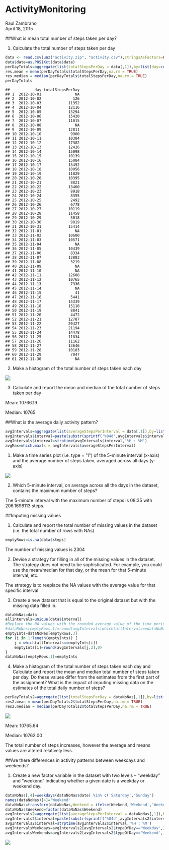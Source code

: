 # ActivityMonitoring
Raul Zambrano  
April 18, 2015  

##What is mean total number of steps taken per day?

1. Calculate the total number of steps taken per day


```r
data <- read.csv(unz("activity.zip", "activity.csv"),stringsAsFactors=FALSE)
data$date=as.POSIXct(data$date)
perDayTotals=aggregate(list(totalStepsPerDay = data[,1]),by=list(day=cut(data$date,"1 day")),sum)
res.mean = mean(perDayTotals$totalStepsPerDay,na.rm = TRUE)
res.median = median(perDayTotals$totalStepsPerDay,na.rm = TRUE)
perDayTotals
```

```
##           day totalStepsPerDay
## 1  2012-10-01               NA
## 2  2012-10-02              126
## 3  2012-10-03            11352
## 4  2012-10-04            12116
## 5  2012-10-05            13294
## 6  2012-10-06            15420
## 7  2012-10-07            11015
## 8  2012-10-08               NA
## 9  2012-10-09            12811
## 10 2012-10-10             9900
## 11 2012-10-11            10304
## 12 2012-10-12            17382
## 13 2012-10-13            12426
## 14 2012-10-14            15098
## 15 2012-10-15            10139
## 16 2012-10-16            15084
## 17 2012-10-17            13452
## 18 2012-10-18            10056
## 19 2012-10-19            11829
## 20 2012-10-20            10395
## 21 2012-10-21             8821
## 22 2012-10-22            13460
## 23 2012-10-23             8918
## 24 2012-10-24             8355
## 25 2012-10-25             2492
## 26 2012-10-26             6778
## 27 2012-10-27            10119
## 28 2012-10-28            11458
## 29 2012-10-29             5018
## 30 2012-10-30             9819
## 31 2012-10-31            15414
## 32 2012-11-01               NA
## 33 2012-11-02            10600
## 34 2012-11-03            10571
## 35 2012-11-04               NA
## 36 2012-11-05            10439
## 37 2012-11-06             8334
## 38 2012-11-07            12883
## 39 2012-11-08             3219
## 40 2012-11-09               NA
## 41 2012-11-10               NA
## 42 2012-11-11            12608
## 43 2012-11-12            10765
## 44 2012-11-13             7336
## 45 2012-11-14               NA
## 46 2012-11-15               41
## 47 2012-11-16             5441
## 48 2012-11-17            14339
## 49 2012-11-18            15110
## 50 2012-11-19             8841
## 51 2012-11-20             4472
## 52 2012-11-21            12787
## 53 2012-11-22            20427
## 54 2012-11-23            21194
## 55 2012-11-24            14478
## 56 2012-11-25            11834
## 57 2012-11-26            11162
## 58 2012-11-27            13646
## 59 2012-11-28            10183
## 60 2012-11-29             7047
## 61 2012-11-30               NA
```

2. Make a histogram of the total number of steps taken each day

![](PA1_template_files/figure-html/unnamed-chunk-2-1.png) 

3. Calculate and report the mean and median of the total number of steps taken per day

Mean: 10766.19   

Median: 10765  

##What is the average daily activity pattern?


```r
avgIntervals=aggregate(list(averageStepsPerInterval = data[,1]),by=list(interval=data$interval),mean,na.rm=TRUE)
avgIntervals$interval=paste(substr(sprintf('%04d',avgIntervals$interval),1,2),':',substr(sprintf('%04d',avgIntervals$interval),3,4))
avgIntervals$interval=strptime(avgIntervals$interval,'%H : %M')
avgMax=which.max(x = avgIntervals$averageStepsPerInterval)
```

1. Make a time series plot (i.e. type = "l") of the 5-minute interval (x-axis) and the average number of steps taken, averaged across all days (y-axis)

![](PA1_template_files/figure-html/unnamed-chunk-4-1.png) 

2. Which 5-minute interval, on average across all the days in the dataset, contains the maximum number of steps?

The 5-minute interval with the maximum number of steps is 08:35 with 206.1698113 steps.

##Imputing missing values

1. Calculate and report the total number of missing values in the dataset (i.e. the total number of rows with NAs)


```r
emptyRows=is.na(data$steps)
```

The number of missing values is 2304

2. Devise a strategy for filling in all of the missing values in the dataset. The strategy does not need to be sophisticated. For example, you could use the mean/median for that day, or the mean for that 5-minute interval, etc.

The strategy is to reeplace the NA values with the average value for that specific interval

3. Create a new dataset that is equal to the original dataset but with the missing data filled in.



```r
dataNoNas=data
allIntervals=unique(data$interval)
#Replace the NA values with the rounded average value of the time period
#dataNoNas[emptyRows,1]=round(avgIntervals[which(allIntervals==dataNoNas[emptyRows,3]),2],0)
emptyInts=dataNoNas[emptyRows,3]
for (i in 1:length(emptyInts)) {
    j = which(allIntervals==emptyInts[i])
    emptyInts[i]=round(avgIntervals[j,2],0)
}
dataNoNas[emptyRows,1]=emptyInts
```

4. Make a histogram of the total number of steps taken each day and Calculate and report the mean and median total number of steps taken per day. Do these values differ from the estimates from the first part of the assignment? What is the impact of imputing missing data on the estimates of the total daily number of steps?


```r
perDayTotals2=aggregate(list(totalStepsPerDay = dataNoNas[,1]),by=list(day=cut(dataNoNas$date,"1 day")),sum)
res2.mean = mean(perDayTotals2$totalStepsPerDay,na.rm = TRUE)
res2.median = median(perDayTotals2$totalStepsPerDay,na.rm = TRUE)
```

![](PA1_template_files/figure-html/unnamed-chunk-8-1.png) 

Mean: 10765.64   

Median: 10762.00  

The total number of steps increases, however the average and means values are altered relatively less.

##Are there differences in activity patterns between weekdays and weekends?

1. Create a new factor variable in the dataset with two levels – “weekday” and “weekend” indicating whether a given date is a weekday or weekend day.


```r
dataNoNas[,4]=weekdays(dataNoNas$date) %in% c('Saturday','Sunday')
names(dataNoNas)[4]='Weekend'
dataNoNas=transform(dataNoNas,Weekend = ifelse(Weekend,'Weekend','Weekday'))
dataNoNas$Weekend=factor(dataNoNas$Weekend)
avgIntervals2=aggregate(list(averageStepsPerInterval = dataNoNas[,1]),by=list(interval=dataNoNas$interval,typeOfDay=dataNoNas$Weekend),mean,na.rm=TRUE)
avgIntervals2$interval=paste(substr(sprintf('%04d',avgIntervals2$interval),1,2),':',substr(sprintf('%04d',avgIntervals2$interval),3,4))
avgIntervals2$interval=strptime(avgIntervals2$interval,'%H : %M')
avgIntervalsWeekdays=avgIntervals2[avgIntervals2$typeOfDay=='Weekday',]
avgIntervalsWeekends=avgIntervals2[avgIntervals2$typeOfDay=='Weekend',]
```

![](PA1_template_files/figure-html/unnamed-chunk-10-1.png) 

